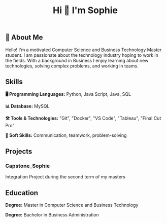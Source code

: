 
</head>
<body>
    <header>
        <h1> Hi 👋 I'm Sophie </h1>
    </header>
        <section id="about">
            <h2>👤 About Me</h2>
            <p>Hello! I'm a motivated Computer Science and Business Technology Master student. I am passionate about the technology industry hoping to work in the fields. With a background in Business I enjoy learning about new technologies, solving complex problems, and working in teams.</p>
        </section>
        <section id="👩🏼‍💻 Skills">
        <h2>Skills</h2>
        <p><strong> 🖥️ Programming Languages:</strong> Python, Java Script, Java, SQL</p>
        <p><strong> 📊 Database:</strong> MySQL</p>
        <p><strong> 🛠️ Tools & Technologies:</strong> "Git", "Docker", "VS Code", "Tableau", "Final Cut Pro"</p>
        <p><strong> 🤝 Soft Skills:</strong> Communication, teamwork, problem-solving</p>
    </section>
    <section id="📁 Projects">
        <h2>Projects</h2>
        <article>
            <h3>Capstone_Sophie</h3>
             Integration Project during the second term of my masters</a></p>
        </article>
    </section>
    <section id="📚 Education">
        <h2>Education</h2>
        <p><strong>Degree:</strong> Master in Computer Science and Business Technology</p>
        <p><strong>Degree:</strong> Bachelor in Business Administration</p>
    </section>
